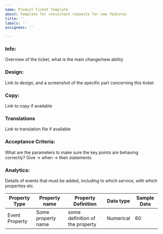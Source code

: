 ```yaml
---
name: Product Ticket Template
about: Template for consistent requests for new features
title: ''
labels: ''
assignees: ''

---
```


### Info:
Overview of the ticket, what is the main change/new ability

### Design:
Link to design, and a screenshot of the specific part concerning this ticket 

### Copy:
Link to copy if available

### Translations
Link to translation file if available

### Acceptance Criteria:
What are the parameters to make sure the key points are behaving correctly?
Give -> when -> then statements

### Analytics:
Details of events that must be added, including to which service, with which properties etc.

| Property Type | Property name | Property Definition | Data type | Sample Data |
| -------------- | --------------- | ------------------ | ---------- | ------------- |
| Event Property | Some property name | some definition of the property | Numerical | 60 |
